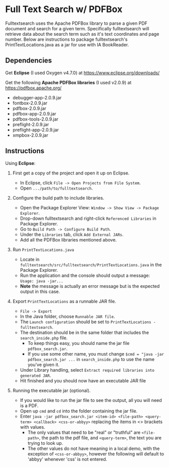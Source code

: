 # Full Text Search w/ PDFBox

Fulltextsearch uses the Apache PDFBox library to parse a given PDF document and search for a given term. Specifically fulltextsearch will retrieve data about the search term such as it's text coordinates and page number. Below are instructions to package fulltextsearch's PrintTextLocations.java as a jar for use with IA BookReader. 


## Dependencies

Get **Eclipse** (I used Oxygen v4.7.0) at https://www.eclipse.org/downloads/

Get the following **Apache PDFBox libraries** (I used v2.0.9) at https://pdfbox.apache.org/
- debugger-app-2.0.9.jar
- fontbox-2.0.9.jar
- pdfbox-2.0.9.jar
- pdfbox-app-2.0.9.jar
- pdfbox-tools-2.0.9.jar
- preflight-2.0.9.jar
- preflight-app-2.0.9.jar
- xmpbox-2.0.9.jar


## Instructions

Using **Eclipse**:

1. First get a copy of the project and open it up on Eclipse.
	- In Eclipse, click `File -> Open Projects from File System`.
	- Open `.../path/to/fulltextsearch`.

2. Configure the build path to include libraries.
	- Open the Package Explorer View: `Window -> Show View -> Package Explorer`.
	- Drop-down fulltextsearch and right-click `Referenced Libraries` in Package Explorer.
	- Go to `Build Path -> Configure Build Path`.
	- Under the `Libraries` tab, click `Add External JARs`.
	- Add all the PDFBox libraries mentioned above.

3. Run `PrintTextLocations.java`
	- Locate in `fulltextsearch/src/fulltextsearch/PrintTextLocations.java` in the Package Explorer.
	- Run the application and the console should output a message: `Usage: java -jar...`
	- **Note** the message is actually an error message but is the expected output in this case.

4. Export `PrintTextLocations` as a runnable JAR file.
	- `File -> Export`
	- In the Java folder, choose `Runnable JAR file`.
	- The `Launch configuration` should be set to `PrintTextLocations - fulltextsearch`.
	- The destination should be in the same folder that includes the `search_inside.php` file.
		- To keep things easy, you should name the jar file `pdfbox_search.jar`.
		- If you use some other name, you must change `$cmd = "java -jar pdfbox_search.jar ...` in `search_inside.php` to use the name you've given it.
	- Under Library handling, select `Extract required libraries into generated JAR`.
	- Hit finished and you should now have an executable JAR file

5. Running the executable jar (optional).
	- If you would like to run the jar file to see the output, all you will need is a PDF.
	- Open up `cmd` and `cd` into the folder containing the jar file.
	- Enter `java -jar pdfbox_search.jar <item-id> <file-path> <query-term> <callback> <css-or-abbyy>` replacing the items in <> brackets with values.
		- The only values that need to be "real" or "truthful" are `<file-path>`, the path to the pdf file, and `<query-term>`, the text you are trying to look up.
		- The other values do not have meaning in a local demo, with the exception of `<css-or-abbyy>`, however the following will default to 'abbyy' whenever 'css' is not entered.
